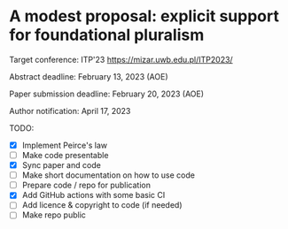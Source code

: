 # A modest proposal: explicit support for foundational pluralism

Target conference: ITP'23 https://mizar.uwb.edu.pl/ITP2023/

Abstract deadline: February 13, 2023 (AOE)

Paper submission deadline: February 20, 2023 (AOE)

Author notification: April 17, 2023

TODO:

- [X] Implement Peirce's law
- [ ] Make code presentable 
- [X] Sync paper and code
- [ ] Make short documentation on how to use code
- [ ] Prepare code / repo for publication
- [X] Add GitHub actions with some basic CI
- [ ] Add licence & copyright to code (if needed)
- [ ] Make repo public

